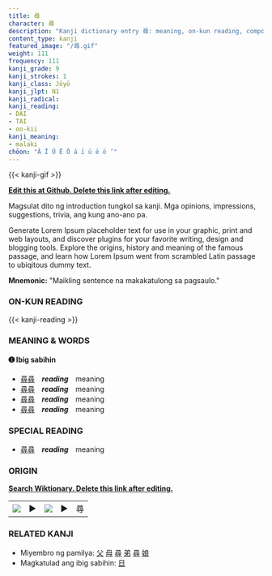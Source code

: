 ```yaml
---
title: 尋
character: 尋
description: "Kanji dictionary entry 尋: meaning, on-kun reading, compounds, origin, related kanji"
content_type: kanji
featured_image: "/尋.gif"
weight: 111
frequency: 111
kanji_grade: 9
kanji_strokes: 1
kanji_class: Jōyō
kanji_jlpt: N1
kanji_radical: 
kanji_reading: 
- DAI
- TAI
- oo-kii
kanji_meaning:
- malaki
chōon: "Ā Ī Ū Ē Ō ā ī ū ē ō ’"
---
```

[//]: # (Don't edit the line below. Kanji animated GIF code is automatically generated.)
{{< kanji-gif >}}

[//]: # (Edit below this line.)

**[Edit this at Github. Delete this link after editing.](https://github.com/tim0g/tim/tree/main/content/kanji/尋/index.md)**

Magsulat dito ng introduction tungkol sa kanji. Mga opinions, impressions, suggestions, trivia, ang kung ano-ano pa.

Generate Lorem Ipsum placeholder text for use in your graphic, print and web layouts, and discover plugins for your favorite writing, design and blogging tools. Explore the origins, history and meaning of the famous passage, and learn how Lorem Ipsum went from scrambled Latin passage to ubiqitous dummy text.
 
**Mnemonic:** "Maikling sentence na makakatulong sa pagsaulo."

### ON-KUN READING

[//]: # (Don't edit the line below. ON-KUN READING code is automatically generated.)
{{< kanji-reading >}}

### MEANING & WORDS

#### ➊ **Ibig sabihin**
  - [尋](../尋)[尋](../尋)　***reading***　meaning
  - [尋](../尋)[尋](../尋)　***reading***　meaning
  - [尋](../尋)[尋](../尋)　***reading***　meaning
  - [尋](../尋)[尋](../尋)　***reading***　meaning

### SPECIAL READING
  - [尋](../尋)[尋](../尋)　***reading***　meaning

### ORIGIN

**[Search Wiktionary. Delete this link after editing.](https://wiktionary.org/wiki/尋)**
<table class="kanji-table"><tr><td>
<img src="60px-尋-bronze.svg.png">
</td><td>▶</td><td>
<img src="60px-尋-oracle.svg.png">
</td><td>▶</td>
<td class="kanji-origin">尋</td>
</tr></table>

### RELATED KANJI
- Miyembro ng pamilya: [父](../父) [母](../母) [尋](../尋) [弟](../弟) [尋](../尋) [娘](../娘)
- Magkatulad ang ibig sabihin: [日](../日)

